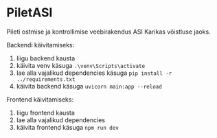 # PiletASI
Pileti ostmise ja kontrollimise veebirakendus ASI Karikas võistluse jaoks.

Backendi käivitamiseks:
1. liigu backend kausta
2. käivita venv käsuga `.\venv\Scripts\activate`
3. lae alla vajalikud dependencies käsuga `pip install -r ../requirements.txt`
4. käivita backend käsuga `uvicorn main:app --reload`

Frontend käivitamiseks:
1. liigu frontend kausta
2. lae alla vajalikud dependencies
3. käivita frontend käsuga `npm run dev`